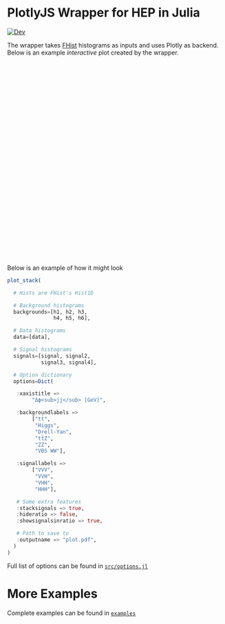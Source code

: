 # PlotlyJS Wrapper for HEP in Julia

[![Dev](https://img.shields.io/badge/docs-dev-blue.svg)](https://sgnoohc.github.io/PlotlyJSWrapper.jl/dev/)

The wrapper takes [FHist](https://github.com/Moelf/FHist.jl) histograms as inputs and uses Plotly as backend.
Below is an example <i>interactive</i> plot created by the wrapper.

<div style="text-align:center;width:100%;height:454px;overflow:hidden">
<!-- <iframe src="plot.html" width="520" height="620" frameBorder="0">
</iframe> -->
<iframe id="github-iframe" src="" width="520" height="620" frameBorder="0" style="-webkit-transform:scale(0.7);-webkit-transform-origin: top 0;"></iframe>
<script>
    fetch('https://api.github.com/repos/sgnoohc/PlotlyJSWrapper.jl/contents/examples/example1/plot.html')
        .then(function(response) {
            return response.json();
        }).then(function(data) {
            var iframe = document.getElementById('github-iframe');
            iframe.src = 'data:text/html;base64;charset=utf-8,' + encodeURIComponent(data['content']);
        });
</script>
</div>

Below is an example of how it might look

```julia
plot_stack(

  # Hists are FHist's Hist1D

  # Background histograms
  backgrounds=[h1, h2, h3,
               h4, h5, h6],

  # Data histograms
  data=[data],

  # Signal histograms
  signals=[signal, signal2,
           signal3, signal4],

  # Option dictionary
  options=Dict(

   :xaxistitle =>
        "Δϕ<sub>jj</sub> [GeV]",

   :backgroundlabels =>
        ["tt̄",
         "Higgs",
         "Drell-Yan",
         "tt̄Z",
         "ZZ",
         "VBS WW"],

   :signallabels =>
        ["VVV",
         "VVH",
         "VHH",
         "HHH"],

   # Some extra features
   :stacksignals => true,
   :hideratio => false,
   :showsignalsinratio => true,

   # Path to save to
   :outputname => "plot.pdf",
  )
)
```

Full list of options can be found in [```src/options.jl```](https://github.com/sgnoohc/PlotlyJSWrapper.jl/blob/main/src/options.jl)

# More Examples

Complete examples can be found in [```examples```](https://github.com/sgnoohc/PlotlyJSWrapper.jl/blob/main/examples)
